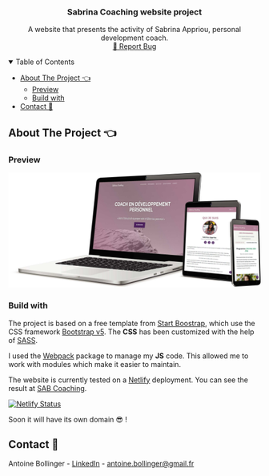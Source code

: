 <!-- PROJECT LOGO -->
<p align="center">
  <h3 align="center">Sabrina Coaching website project</h3>

  <p align="center">
    A website that presents the activity of Sabrina Appriou, personal development coach.
    <br />
    <a href="https://github.com/antoinebollinger/sabrinaappriou.com/issues">🐛 Report Bug</a>
  </p>
</p>

<!-- TABLE OF CONTENTS -->

<details open="open">
  <summary>Table of Contents</summary>
  <ul>
    <li>
      <a href="#about-the-project-">About The Project 👈</a>
      <ul>
        <li><a href="#preview">Preview</a></li>
        <li><a href="#build-with">Build with</a></li>
      </ul>
    </li>
    <li><a href="#contact-">Contact 📧</a></li>
  </ul>
</details>

<!-- ABOUT THE PROJECT -->

## About The Project 👈

### Preview

![Preview](assets/img/preview/preview.jpg)

### Build with

The project is based on a free template from [Start Boostrap](https://startbootstrap.com/), which use the CSS framework [Bootstrap v5](https://getbootstrap.com/docs/5.0/getting-started/introduction/). The **CSS** has been customized with the help of [SASS](https://sass-lang.com/).

I used the [Webpack](https://webpack.js.org/) package to manage my **JS** code. This allowed me to work with modules which make it easier to maintain.

The website is currently tested on a [Netlify](https://www.netlify.com/) deployment. You can see the result at [SAB Coaching](https://sabrinacoaching.netlify.app/).

[![Netlify Status](https://api.netlify.com/api/v1/badges/f49d62bd-6859-4abe-a465-306d84627c4a/deploy-status)](https://app.netlify.com/sites/sabrinaappriou/deploys)

Soon it will have its own domain 😎 !

<!-- CONTACT -->

## Contact 📧

Antoine Bollinger - [LinkedIn](https://www.linkedin.com/in/antoinebollinger/) - antoine.bollinger@gmail.fr